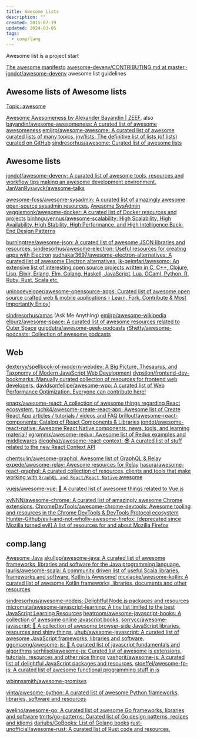 ```yaml
---
title: Awesome Lists
description: ""
created: 2015-07-19
updated: 2024-03-05
tags:
  - comp/lang
---
```


Awesome list is a project start

[The awesome manifesto](https://github.com/sindresorhus/awesome/blob/master/awesome.md)
[awesome-devenv/CONTRIBUTING.md at master · jondot/awesome-devenv](https://github.com/jondot/awesome-devenv/blob/master/CONTRIBUTING.md) awesome list guidelines

## Awesome lists of Awesome lists

[Topic: awesome](https://github.com/topics/awesome)

[Awesome Awesomeness by Alexander Bayandin | ZEEF](https://awesome-awesomeness.zeef.com/alexander.bayandin), also [bayandin/awesome-awesomeness: A curated list of awesome awesomeness](https://github.com/bayandin/awesome-awesomeness)
[emijrp/awesome-awesome: A curated list of awesome curated lists of many topics.](https://github.com/emijrp/awesome-awesome)
[jnv/lists: The definitive list of lists (of lists) curated on GitHub](https://github.com/jnv/lists)
[sindresorhus/awesome: Curated list of awesome lists](https://github.com/sindresorhus/awesome)

## Awesome lists

[jondot/awesome-devenv: A curated list of awesome tools, resources and workflow tips making an awesome development environment.](https://github.com/jondot/awesome-devenv)
[JanVanRyswyck/awesome-talks](https://github.com/JanVanRyswyck/awesome-talks)

[awesome-foss/awesome-sysadmin: A curated list of amazingly awesome open-source sysadmin resources.](https://github.com/awesome-foss/awesome-sysadmin)
[Awesome SysAdmin](https://sysadmin.libhunt.com/)
[veggiemonk/awesome-docker: A curated list of Docker resources and projects](https://github.com/veggiemonk/awesome-docker)
[binhnguyennus/awesome-scalability: High Scalability, High Availability, High Stability, High Performance, and High Intelligence Back-End Design Patterns](https://github.com/binhnguyennus/awesome-scalability)

[burningtree/awesome-json: A curated list of awesome JSON libraries and resources.](https://github.com/burningtree/awesome-json)
[sindresorhus/awesome-electron: Useful resources for creating apps with Electron](https://github.com/sindresorhus/awesome-electron)
[sudhakar3697/awesome-electron-alternatives: A curated list of awesome Electron alternatives.](https://github.com/sudhakar3697/awesome-electron-alternatives)
[lk-geimfari/awesomo: An extensive list of interesting open source projects written in С, C++, Clojure, Lisp, Elixir, Erlang, Elm, Golang, Haskell, JavaScript, Lua, OCaml, Python, R, Ruby, Rust, Scala etc.](https://github.com/lk-geimfari/awesomo)

[unicodeveloper/awesome-opensource-apps: Curated list of awesome open source crafted web & mobile applications - Learn, Fork, Contribute & Most Importantly Enjoy!](https://github.com/unicodeveloper/awesome-opensource-apps)

[sindresorhus/amas](https://github.com/sindresorhus/amas) (Ask Me Anything)
[emijrp/awesome-wikipedia](https://github.com/emijrp/awesome-wikipedia)
[elburz/awesome-space: A curated list of awesome resources related to Outer Space](https://github.com/elburz/awesome-space)
[guipdutra/awesome-geek-podcasts](https://github.com/guipdutra/awesome-geek-podcasts)
[rShetty/awesome-podcasts: Collection of awesome podcasts](https://github.com/rShetty/awesome-podcasts)

## Web

[dexteryy/spellbook-of-modern-webdev: A Big Picture, Thesaurus, and Taxonomy of Modern JavaScript Web Development](https://github.com/dexteryy/spellbook-of-modern-webdev)
[dypsilon/frontend-dev-bookmarks: Manually curated collection of resources for frontend web developers.](https://github.com/dypsilon/frontend-dev-bookmarks)
[davidsonfellipe/awesome-wpo: A curated list of Web Performance Optimization. Everyone can contribute here!](https://github.com/davidsonfellipe/awesome-wpo)

[enaqx/awesome-react: A collection of awesome things regarding React ecosystem.](https://github.com/enaqx/awesome-react)
[tuchk4/awesome-create-react-app: Awesome list of Create React App articles / tutorials / videos and FAQ](https://github.com/tuchk4/awesome-create-react-app)
[brillout/awesome-react-components: Catalog of React Components & Libraries](https://github.com/brillout/awesome-react-components)
[jondot/awesome-react-native: Awesome React Native components, news, tools, and learning material!](https://github.com/jondot/awesome-react-native)
[xgrommx/awesome-redux: Awesome list of Redux examples and middlewares](https://github.com/xgrommx/awesome-redux)
[diegohaz/awesome-react-context: 😎 A curated list of stuff related to the new React Context API](https://github.com/diegohaz/awesome-react-context)

[chentsulin/awesome-graphql: Awesome list of GraphQL & Relay](https://github.com/chentsulin/awesome-graphql)
[expede/awesome-relay: Awesome resources for Relay](https://github.com/expede/awesome-relay)
[hasura/awesome-react-graphql: A curated collection of resources, clients and tools that make working with `GraphQL and React/React Native` awesome](https://github.com/hasura/awesome-react-graphql)

[vuejs/awesome-vue: 🎉 A curated list of awesome things related to Vue.js](https://github.com/vuejs/awesome-vue)

[xyNNN/awesome-chrome: A curated list of amazingly awesome Chrome extensions.](https://github.com/xyNNN/awesome-chrome)
[ChromeDevTools/awesome-chrome-devtools: Awesome tooling and resources in the Chrome DevTools & DevTools Protocol ecosystem](https://github.com/ChromeDevTools/awesome-chrome-devtools)
[Hunter-Github/evil-and-not-wholly-awesome-firefox: [deprecated since Mozilla turned evil] A list of resources for and about Mozilla Firefox](https://github.com/Hunter-Github/evil-and-not-wholly-awesome-firefox)

## comp.lang

[Awesome Java](https://java.libhunt.com/)
[akullpp/awesome-java: A curated list of awesome frameworks, libraries and software for the Java programming language.](https://github.com/akullpp/awesome-java)
[lauris/awesome-scala: A community driven list of useful Scala libraries, frameworks and software.](https://github.com/lauris/awesome-scala)
[Kotlin is Awesome!](https://kotlin.link/)
[mcxiaoke/awesome-kotlin: A curated list of awesome Kotlin frameworks, libraries, documents and other resources](https://github.com/mcxiaoke/awesome-kotlin)

[sindresorhus/awesome-nodejs: Delightful Node.js packages and resources](https://github.com/sindresorhus/awesome-nodejs)
[micromata/awesome-javascript-learning: A tiny list limited to the best JavaScript Learning Resources](https://github.com/micromata/awesome-javascript-learning)
[heatroom/awesome-javascript-books: A collection of awesome online javascript books.](https://github.com/heatroom/awesome-javascript-books)
[sorrycc/awesome-javascript: 🐢 A collection of awesome browser-side JavaScript libraries, resources and shiny things.](https://github.com/sorrycc/awesome-javascript)
[uhub/awesome-javascript: A curated list of awesome JavaScript frameworks, libraries and software.](https://github.com/uhub/awesome-javascript)
[ggomaeng/awesome-js: 🦄 A curated list of javascript fundamentals and algorithms](https://github.com/ggomaeng/awesome-js)
[serhiisol/awesome-js: Сurated list of awesome js extensions, tutorials, resources and other nice things](https://github.com/serhiisol/awesome-js)
[yashprit/awesome-js: A curated list of delightful JavaScript packages and resources.](https://github.com/yashprit/awesome-js)
[stoeffel/awesome-fp-js: A curated list of awesome functional programming stuff in js](https://github.com/stoeffel/awesome-fp-js)

[wbinnssmith/awesome-promises](https://github.com/wbinnssmith/awesome-promises)

[vinta/awesome-python: A curated list of awesome Python frameworks, libraries, software and resources](https://github.com/vinta/awesome-python)

[avelino/awesome-go: A curated list of awesome Go frameworks, libraries and software](https://github.com/avelino/awesome-go)
[tmrts/go-patterns: Curated list of Go design patterns, recipes and idioms](https://github.com/tmrts/go-patterns)
[dariubs/GoBooks: List of Golang books](https://github.com/dariubs/GoBooks)
[rust-unofficial/awesome-rust: A curated list of Rust code and resources.](https://github.com/rust-unofficial/awesome-rust)
